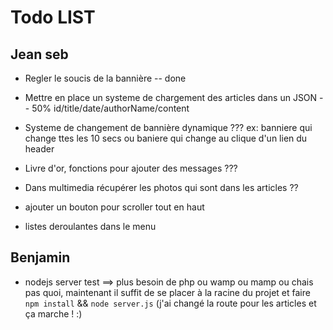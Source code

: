 Todo LIST
========

## Jean seb

* Regler le soucis de la bannière -- done

* Mettre en place un systeme de chargement des articles dans un JSON -- 50%
    id/title/date/authorName/content
    
* Systeme de changement de bannière dynamique ??? ex: banniere qui change ttes les 10 secs 
    ou baniere qui change au clique d'un lien du header

* Livre d'or, fonctions pour ajouter des messages ???

* Dans multimedia récupérer les photos qui sont dans les articles ??

* ajouter un bouton pour scroller tout en haut

* listes deroulantes dans le menu


## Benjamin

* nodejs server test ==> plus besoin de php ou wamp ou mamp ou chais pas quoi, maintenant il suffit de se placer à la racine du projet et faire `npm install` && `node server.js` (j'ai changé la route pour les articles et ça marche ! :)